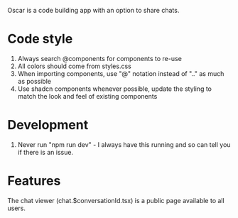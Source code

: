 Oscar is a code building app with an option to share chats.

# Code style

1. Always search @components for components to re-use
2. All colors should come from styles.css
3. When importing components, use "@" notation instead of ".." as much as possible
4. Use shadcn components whenever possible, update the styling to match the look and feel
   of existing components

# Development

1. Never run "npm run dev" - I always have this running and so can tell you if there is an issue.


# Features

The chat viewer (chat.$conversationId.tsx) is a public page available to all users.